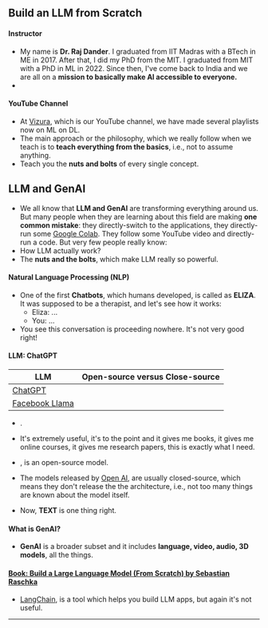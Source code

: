 ## Build an LLM from Scratch

#### Instructor
* My name is __Dr. Raj Dander__. I graduated from IIT Madras with a BTech in ME in 2017. After that, I did my PhD from the MIT. I graduated from MIT with a PhD in ML in 2022. Since then, I've come back to India and we are all on a __mission to basically make AI accessible to everyone.__
*
#### YouTube Channel
* At [Vizura](https://www.youtube.com/@vizuara), which is our YouTube channel, we have made several playlists now on ML on DL.
* The main approach or the philosophy, which we really follow when we teach is to __teach everything from the basics__, i.e., not to assume anything.
* Teach you the __nuts and bolts__ of every single concept. 

## LLM and GenAI
* We all know that __LLM and GenAI__ are transforming everything around us. But many people when they are learning about this field are making __one common mistake__: they directly-switch to the applications, they directly-run some [Google Colab](https://colab.research.google.com/). They follow some YouTube video and directly-run a code. But very few people really know:
*  How LLM actually work?
*  The __nuts and the bolts__, which make LLM really so powerful.

#### Natural Language Processing (NLP)
* One of the first __Chatbots__, which humans developed, is called as __ELIZA__. It was supposed to be a therapist, and let's see how it works:
    * Eliza: ...
     * You: ...
* You see this conversation is proceeding nowhere. It's not very good right!

#### LLM: ChatGPT

| LLM | Open-source versus Close-source|
|---|---|
|[ChatGPT](https://chatgpt.com/?utm_source=google&utm_medium=paidsearch_brand&utm_campaign=GOOG_C_SEM_GBR_Core_CHT_BAU_ACQ_PER_MIX_ALL_NAMER_US_EN_091724&utm_term=chat%20gpt&utm_content=169187630042&utm_ad=744024536836&utm_match=e&gad_source=1&gad_campaignid=21714513245&gbraid=0AAAAA-IW-UWNf0Ud4PR0_8F6Nft0JFmBR&gclid=CjwKCAjw-svEBhB6EiwAEzSdrr5KPGN3_0OKZos5P8APgBeKU3Qg-VJxLpT9gYIz4YcCMzQs-5ZSZRoCcBQQAvD_BwE)||
|[Facebook Llama](https://www.llama.com/)||


* .
* It's extremely useful, it's to the point and it gives me books, it gives me online courses, it gives me research papers, this is exactly what I need.

* , is an open-source model.
* The models released by [Open AI](https://openai.com/), are usually closed-source, which means they don't release the the architecture, i.e., not too many things are known about the model itself.
* Now, __TEXT__ is one thing right.

#### What is GenAI?
* __GenAI__ is a broader subset and it includes __language, video, audio, 3D models__, all the things.

#### [Book: Build a Large Language Model (From Scratch) by Sebastian Raschka](https://www.amazon.com/Build-Large-Language-Model-Scratch/dp/1633437167/ref=sr_1_1?crid=MXTFKXE17P52&dib=eyJ2IjoiMSJ9.3ZAePWEmeg9GoDKd0fxCOmW-QTfMlcLJs5AGdnQO_Q5UgoDerIZ3bBzLbLsCsJkkH8-aDniAtq9xSNyIetK5SGF5muZm-WC_vDxdngfHjGQ4nvxyLSzG6hpfuqpWKRjV301arX9jrq9dS_HKycSHmTfJNplH9xzdhwZIGj6u55hDc4S5nzWxt_VO11yCdXTQkdOdgW-FqmrxpUjzcgeg7ZYeosIvcTlLWOTUafjGjNI.kQ6U_FCvho2U499FQnnYUS3xc0qeZHyd9W_8M3RZrio&dib_tag=se&keywords=Build+a+Large+Language+Model+%28From+Scratch%29+by+Sebastian+Raschka&qid=1754518820&sprefix=build+a+large+language+model+from+scratch+by+sebastian+raschka%2Caps%2C64&sr=8-1)
*  [LangChain](https://www.langchain.com/), is a tool which helps you build LLM apps, but again it's not useful.

***




